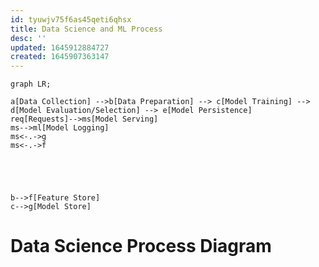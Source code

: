 ```yaml
---
id: tyuwjv75f6as45qeti6qhsx
title: Data Science and ML Process
desc: ''
updated: 1645912884727
created: 1645907363147
---
```


```mermaid
graph LR;

a[Data Collection] -->b[Data Preparation] --> c[Model Training] --> d[Model Evaluation/Selection] --> e[Model Persistence]
req[Requests]-->ms[Model Serving]
ms-->ml[Model Logging]
ms<-.->g
ms<-.->f





b-->f[Feature Store]
c-->g[Model Store]
```



# Data Science Process Diagram
